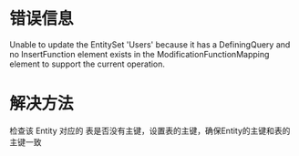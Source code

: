 # 错误信息

Unable to update the EntitySet 'Users' because it has a DefiningQuery and no InsertFunction element exists in the ModificationFunctionMapping element to support the current operation.

# 解决方法

检查该 Entity 对应的 表是否没有主键，设置表的主键，确保Entity的主键和表的主键一致